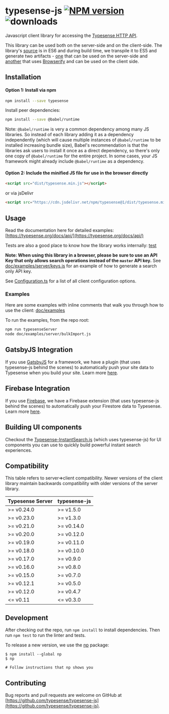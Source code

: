 # typesense-js [![NPM version][npm-image]][npm-url] ![downloads](https://img.shields.io/npm/dt/typesense?label=downloads)

Javascript client library for accessing the [Typesense HTTP API](https://github.com/typesense/typesense).

This library can be used both on the server-side and on the client-side. The library's [source](/src) is in ES6 and during build time, we transpile it to ES5 and generate two artifacts - [one](/lib) that can be used on the server-side and [another](/dist) that uses [Browserify](http://browserify.org/) and can be used on the client side.

## Installation

#### Option 1: Install via npm

```sh
npm install --save typesense
```

Install peer dependencies:
```sh
npm install --save @babel/runtime
```

Note: `@babel/runtime` is very a common dependency among many JS libraries. So instead of each library adding it as a dependency independently (which will cause multiple instances of `@babel/runtime` to be installed increasing bundle size), Babel's recommendation is that the libraries ask users to install it once as a direct dependency, so there's only one copy of `@babel/runtime` for the entire project. In some cases, your JS framework might already include `@babel/runtime` as a dependency.

#### Option 2: Include the minified JS file for use in the browser directly

```html
<script src="dist/typesense.min.js"></script>
```

or via jsDelivr

```html
<script src="https://cdn.jsdelivr.net/npm/typesense@1/dist/typesense.min.js"></script>
```

## Usage

Read the documentation here for detailed examples: [https://typesense.org/docs/api/](https://typesense.org/docs/api/)

Tests are also a good place to know how the library works internally: [test](test)

**Note: When using this library in a browser, please be sure to use an API Key that only allows search operations instead of the `master` API key.** See [doc/examples/server/keys.js](doc/examples/server/keys.js) for an example of how to generate a search only API key.

See [Configuration.ts](src/Typesense/Configuration.ts) for a list of all client configuration options.

### Examples

Here are some examples with inline comments that walk you through how to use the client: [doc/examples](doc/examples)

To run the examples, from the repo root:

```bash
npm run typesenseServer
node doc/examples/server/bulkImport.js
```

## GatsbyJS Integration

If you use [GatsbyJS](https://www.gatsbyjs.com/) for a framework, we have a plugin (that uses typesense-js behind the scenes) to automatically push your site data to Typesense when you build your site. Learn more [here](https://github.com/typesense/gatsby-plugin-typesense).

## Firebase Integration

If you use [Firebase](https://firebase.google.com/), we have a Firebase extension (that uses typesense-js behind the scenes) to automatically push your Firestore data to Typesense. Learn more [here](https://github.com/typesense/firestore-typesense-search).

## Building UI components

Checkout the [Typesense-InstantSearch.js](https://github.com/typesense/typesense-instantsearch-adapter) (which uses typesense-js) for UI components you can use to quickly build powerful instant search experiences.

## Compatibility

This table refers to server=>client compatibility. Newer versions of the client library maintain backwards compatibility with older versions of the server library.

| Typesense Server | typesense-js |
|------------------|--------------|
| \>= v0.24.0      | \>= v1.5.0   |
| \>= v0.23.0      | \>= v1.3.0   |
| \>= v0.21.0      | \>= v0.14.0  |
| \>= v0.20.0      | \>= v0.12.0  |
| \>= v0.19.0      | \>= v0.11.0  |
| \>= v0.18.0      | \>= v0.10.0  |
| \>= v0.17.0      | \>= v0.9.0   |
| \>= v0.16.0      | \>= v0.8.0   |
| \>= v0.15.0      | \>= v0.7.0   |
| \>= v0.12.1      | \>= v0.5.0   |
| \>= v0.12.0      | \>= v0.4.7   |
| <= v0.11         | <= v0.3.0    |

## Development

After checking out the repo, run `npm install` to install dependencies. Then run `npm test` to run the linter and tests.

To release a new version, we use the [np](https://github.com/sindresorhus/np) package:

```shell
$ npm install --global np
$ np

# Follow instructions that np shows you

```

## Contributing

Bug reports and pull requests are welcome on GitHub at [https://github.com/typesense/typesense-js](https://github.com/typesense/typesense-js).

[npm-image]: https://badge.fury.io/js/typesense.svg
[npm-url]: https://npmjs.org/package/typesense
